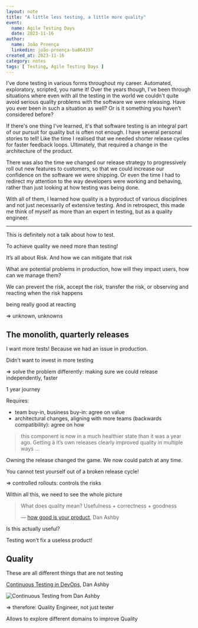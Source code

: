 ```yaml
---
layout: note
title: "A little less testing, a little more quality"
event:
  name: Agile Testing Days
  date: 2023-11-16
author:
  name: João Proença
  linkedin: joão-proença-ba864357
created_at: 2023-11-16
category: notes
tags: [ Testing, Agile Testing Days ]
---
```


I've done testing in various forms throughout my career. Automated, exploratory, scripted, you name it! Over the years though, I've been through situations where even with all the testing in the world we couldn't quite avoid serious quality problems with the software we were releasing. Have you ever been in such a situation as well? Or is it something you haven’t considered before?

If there's one thing I've learned, it's that software testing is an integral part of our pursuit for quality but is often not enough. I have several personal stories to tell! Like the time I realised that we needed shorter release cycles for faster feedback loops. Ultimately, that required a change in the architecture of the product.

There was also the time we changed our release strategy to progressively roll out new features to customers, so that we could increase our confidence on the software we were shipping. Or even the time I had to redirect my attention to the way developers were working and behaving, rather than just looking at how testing was being done.

With all of them, I learned how quality is a byproduct of various disciplines and not just necessarily of extensive testing. And in retrospect, this made me think of myself as more than an expert in testing, but as a quality engineer.

---

This is definitely not a talk about how to test.

To achieve quality we need more than testing!

It’s all about Risk. And how we can mitigate that risk

What are potential problems in production, how will they impact users, how can we manage them?

We can prevent the risk, accept the risk, transfer the risk,
or observing and reacting when the risk happens

being really good at reacting

=> unknown, unknowns

## The monolith, quarterly releases

I want more tests! Because we had an issue in production.

Didn’t want to invest in more testing

=> solve the problem differently: making sure we could release independently, faster

1 year journey

Requires:

- team buy-in, business buy-in: agree on value
- architectural changes, aligning with more teams (backwards compatibility): agree on how

> this component is now in a much healthier state than it was a year ago. Getting à it’s own releases clearly improved quality in multiple ways …

Owning the release changed the game. We now could patch at any time.

You cannot test yourself out of a broken release cycle!

=> controlled rollouts: controls the risks

Within all this, we need to see the whole picture

> What does quality mean? Usefulness + correctness + goodness
>
> — [how good is your product](https://lnkd.in/eTqqrjce), Dan Ashby

Is this actually useful?

Testing won’t fix a useless product!

## Quality

These are all different things that are not testing

[Continuous Testing in DevOps](https://danashby.co.uk/2016/10/19/continuous-testing-in-devops/), Dan Ashby

![Continuous Testing from Dan Ashby](https://danashby04.files.wordpress.com/2016/10/model-2.jpg)

=> therefore: Quality Engineer, not just tester

Allows to explore different domains to improve Quality
